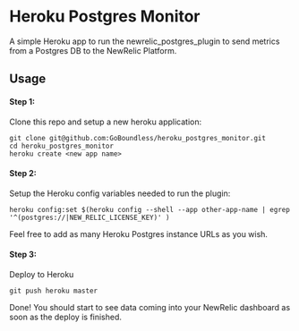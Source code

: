 Heroku Postgres Monitor
========================

A simple Heroku app to run the newrelic_postgres_plugin to send metrics from a Postgres DB to the NewRelic Platform.

Usage
------------------------

#### Step 1:
Clone this repo and setup a new heroku application:
```
git clone git@github.com:GoBoundless/heroku_postgres_monitor.git
cd heroku_postgres_monitor
heroku create <new app name>
```
#### Step 2:
Setup the Heroku config variables needed to run the plugin:

```
heroku config:set $(heroku config --shell --app other-app-name | egrep '^(postgres://|NEW_RELIC_LICENSE_KEY)' )
```

Feel free to add as many Heroku Postgres instance URLs as you wish.

#### Step 3:
Deploy to Heroku
```
git push heroku master
```

Done! You should start to see data coming into your NewRelic dashboard as soon as the deploy is finished.
